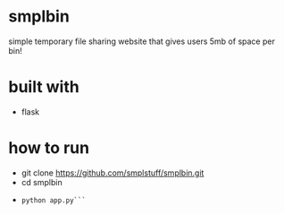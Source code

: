 # smplbin
simple temporary file sharing website that gives users 5mb of space per bin!

# built with
- flask

# how to run
- git clone https://github.com/smplstuff/smplbin.git
- cd smplbin
- ```python
  python app.py```
